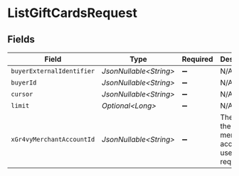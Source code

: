 # ListGiftCardsRequest


## Fields

| Field                                                   | Type                                                    | Required                                                | Description                                             | Example                                                 |
| ------------------------------------------------------- | ------------------------------------------------------- | ------------------------------------------------------- | ------------------------------------------------------- | ------------------------------------------------------- |
| `buyerExternalIdentifier`                               | *JsonNullable\<String>*                                 | :heavy_minus_sign:                                      | N/A                                                     |                                                         |
| `buyerId`                                               | *JsonNullable\<String>*                                 | :heavy_minus_sign:                                      | N/A                                                     |                                                         |
| `cursor`                                                | *JsonNullable\<String>*                                 | :heavy_minus_sign:                                      | N/A                                                     |                                                         |
| `limit`                                                 | *Optional\<Long>*                                       | :heavy_minus_sign:                                      | N/A                                                     |                                                         |
| `xGr4vyMerchantAccountId`                               | *JsonNullable\<String>*                                 | :heavy_minus_sign:                                      | The ID of the merchant account to use for this request. | default                                                 |